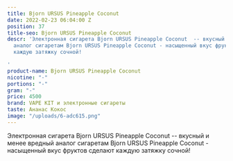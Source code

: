 ```yaml
---
title: Bjorn URSUS Pineapple Coconut
date: 2022-02-23 06:04:00 Z
position: 37
title-seo: Bjorn URSUS Pineapple Coconut
descr: 'Электронная сигарета Bjorn URSUS Pineapple Coconut  -- вкусный и менее вредный
  аналог сигаретам Bjorn URSUS Pineapple Coconut - насыщенный вкус фруктов сделают
  каждую затяжку сочной!

'
product-name: Bjorn URSUS Pineapple Coconut
nicotine: "-"
portions: "-"
gram: "-"
price: 4500
brand: VAPE KIT и электронные сигареты
taste: Ананас Кокос
image: "/uploads/6-adc615.png"
---
```


Электронная сигарета Bjorn URSUS Pineapple Coconut  -- вкусный и менее вредный аналог сигаретам Bjorn URSUS Pineapple Coconut - насыщенный вкус фруктов сделают каждую затяжку сочной!
